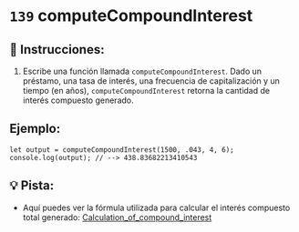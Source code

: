 # `139` computeCompoundInterest

## 📝 Instrucciones:

1. Escribe una función llamada `computeCompoundInterest`. Dado un préstamo, una tasa de interés, una frecuencia de capitalización y un tiempo (en años), `computeCompoundInterest` retorna la cantidad de interés compuesto generado.

## Ejemplo:

```Js
let output = computeCompoundInterest(1500, .043, 4, 6);
console.log(output); // --> 438.83682213410543
```

## 💡 Pista:

- Aquí puedes ver la fórmula utilizada para calcular el interés compuesto total generado: [Calculation_of_compound_interest](https://en.wikipedia.org/wiki/Compound_interest#Calculation_of_compound_interest)

